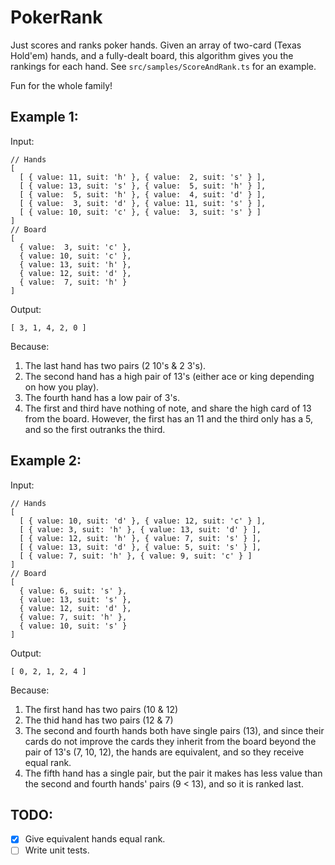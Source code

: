 # PokerRank

Just scores and ranks poker hands. 
Given an array of two-card (Texas Hold'em) hands, and a fully-dealt board, this algorithm gives you the rankings for each hand. 
See `src/samples/ScoreAndRank.ts` for an example.

Fun for the whole family!

## Example 1:

Input:
```
// Hands
[
  [ { value: 11, suit: 'h' }, { value:  2, suit: 's' } ],
  [ { value: 13, suit: 's' }, { value:  5, suit: 'h' } ],
  [ { value:  5, suit: 'h' }, { value:  4, suit: 'd' } ],
  [ { value:  3, suit: 'd' }, { value: 11, suit: 's' } ],
  [ { value: 10, suit: 'c' }, { value:  3, suit: 's' } ]
]
// Board
[
  { value:  3, suit: 'c' },
  { value: 10, suit: 'c' },
  { value: 13, suit: 'h' },
  { value: 12, suit: 'd' },
  { value:  7, suit: 'h' }
]
```

Output:
```
[ 3, 1, 4, 2, 0 ]
```

Because:
1. The last hand has two pairs (2 10's & 2 3's).
2. The second hand has a high pair of 13's (either ace or king depending on how you play).
3. The fourth hand has a low pair of 3's.
4. The first and third have nothing of note, and share the high card of 13 from the board. However,
the first has an 11 and the third only has a 5, and so the first outranks the third.

## Example 2:

Input:
```
// Hands
[
  [ { value: 10, suit: 'd' }, { value: 12, suit: 'c' } ],
  [ { value: 3, suit: 'h' }, { value: 13, suit: 'd' } ],
  [ { value: 12, suit: 'h' }, { value: 7, suit: 's' } ],
  [ { value: 13, suit: 'd' }, { value: 5, suit: 's' } ],
  [ { value: 7, suit: 'h' }, { value: 9, suit: 'c' } ]
]
// Board
[
  { value: 6, suit: 's' },
  { value: 13, suit: 's' },
  { value: 12, suit: 'd' },
  { value: 7, suit: 'h' },
  { value: 10, suit: 's' }
]
```

Output:
```
[ 0, 2, 1, 2, 4 ]
```

Because:
1. The first hand has two pairs (10 & 12)
2. The thid hand has two pairs (12 & 7)
3. The second and fourth hands both have single pairs (13), and since their cards 
do not improve the cards they inherit from the board beyond the pair of 13's (7, 10, 12), 
the hands are equivalent, and so they receive equal rank.
4. The fifth hand has a single pair, but the pair it makes has less value than the second 
and fourth hands' pairs (9 < 13), and so it is ranked last.


## TODO:

- [X] Give equivalent hands equal rank.
- [ ] Write unit tests.
